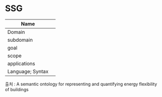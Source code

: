 # SSG

| Name             |     |
| ---------------- | --- |
| Domain           |     |
| subdomain        |     |
| goal             |     |
| scope            |     |
| applications     |     |
| Language; Syntax |     |


출처 :  A semantic ontology for representing and quantifying energy flexibility of buildings
